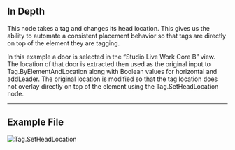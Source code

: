 ## In Depth
This node takes a tag and changes its head location.  This gives us the ability to automate a consistent placement behavior so that tags are directly on top of the element they are tagging.  

In this example a door is selected in the “Studio Live Work Core B” view.  The location of that door is extracted then used as the original input to Tag.ByElementAndLocation along with Boolean values for horizontal and addLeader.  The original location is modified so that the tag location does not overlay directly on top of the element using the Tag.SetHeadLocation node. 

___
## Example File

![Tag.SetHeadLocation](./Revit.Elements.Tag.SetHeadLocation_img.jpg)